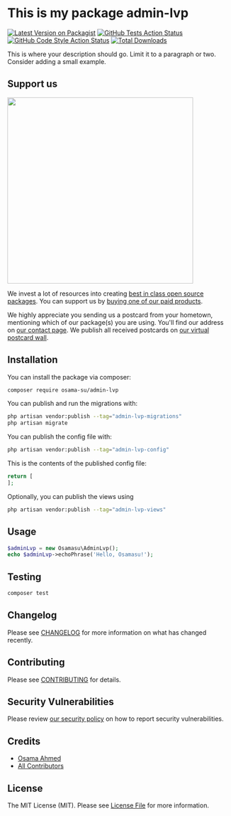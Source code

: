 # This is my package admin-lvp

[![Latest Version on Packagist](https://img.shields.io/packagist/v/osama-su/admin-lvp.svg?style=flat-square)](https://packagist.org/packages/osama-su/admin-lvp)
[![GitHub Tests Action Status](https://img.shields.io/github/actions/workflow/status/osama-su/admin-lvp/run-tests.yml?branch=main&label=tests&style=flat-square)](https://github.com/osama-su/admin-lvp/actions?query=workflow%3Arun-tests+branch%3Amain)
[![GitHub Code Style Action Status](https://img.shields.io/github/actions/workflow/status/osama-su/admin-lvp/fix-php-code-style-issues.yml?branch=main&label=code%20style&style=flat-square)](https://github.com/osama-su/admin-lvp/actions?query=workflow%3A"Fix+PHP+code+style+issues"+branch%3Amain)
[![Total Downloads](https://img.shields.io/packagist/dt/osama-su/admin-lvp.svg?style=flat-square)](https://packagist.org/packages/osama-su/admin-lvp)

This is where your description should go. Limit it to a paragraph or two. Consider adding a small example.

## Support us

[<img src="https://github-ads.s3.eu-central-1.amazonaws.com/admin-lvp.jpg?t=1" width="419px" />](https://spatie.be/github-ad-click/admin-lvp)

We invest a lot of resources into creating [best in class open source packages](https://spatie.be/open-source). You can support us by [buying one of our paid products](https://spatie.be/open-source/support-us).

We highly appreciate you sending us a postcard from your hometown, mentioning which of our package(s) you are using. You'll find our address on [our contact page](https://spatie.be/about-us). We publish all received postcards on [our virtual postcard wall](https://spatie.be/open-source/postcards).

## Installation

You can install the package via composer:

```bash
composer require osama-su/admin-lvp
```

You can publish and run the migrations with:

```bash
php artisan vendor:publish --tag="admin-lvp-migrations"
php artisan migrate
```

You can publish the config file with:

```bash
php artisan vendor:publish --tag="admin-lvp-config"
```

This is the contents of the published config file:

```php
return [
];
```

Optionally, you can publish the views using

```bash
php artisan vendor:publish --tag="admin-lvp-views"
```

## Usage

```php
$adminLvp = new Osamasu\AdminLvp();
echo $adminLvp->echoPhrase('Hello, Osamasu!');
```

## Testing

```bash
composer test
```

## Changelog

Please see [CHANGELOG](CHANGELOG.md) for more information on what has changed recently.

## Contributing

Please see [CONTRIBUTING](CONTRIBUTING.md) for details.

## Security Vulnerabilities

Please review [our security policy](../../security/policy) on how to report security vulnerabilities.

## Credits

- [Osama Ahmed](https://github.com/osama-su)
- [All Contributors](../../contributors)

## License

The MIT License (MIT). Please see [License File](LICENSE.md) for more information.
